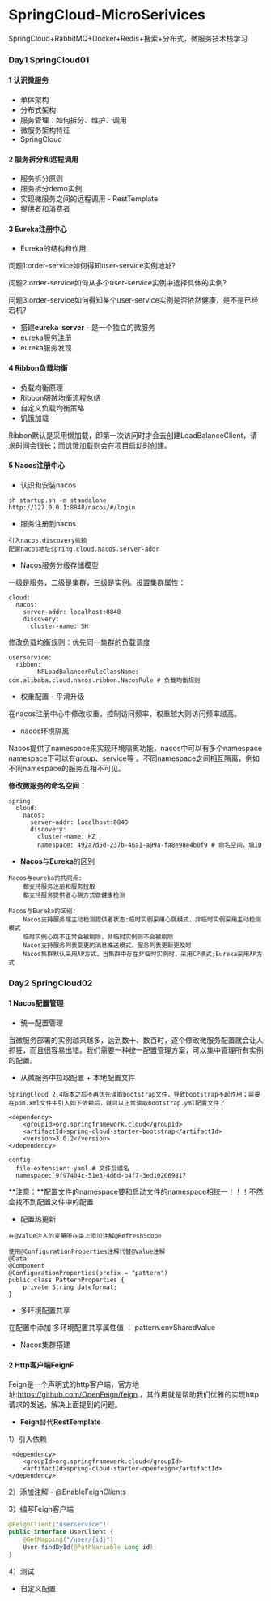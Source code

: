 # SpringCloud-MicroSerivices

SpringCloud+RabbitMQ+Docker+Redis+搜索+分布式，微服务技术栈学习

### Day1 SpringCloud01

#### 1 认识微服务

+ 单体架构
+ 分布式架构
+ 服务管理：如何拆分、维护、调用
+ 微服务架构特征
+ SpringCloud

#### 2 服务拆分和远程调用

+ 服务拆分原则
+ 服务拆分demo实例
+ 实现微服务之间的远程调用 - RestTemplate
+ 提供者和消费者

#### 3 Eureka注册中心

+  Eureka的结构和作用

问题1:order-service如何得知user-service实例地址?

问题2:order-service如何从多个user-service实例中选择具体的实例?

问题3:order-service如何得知某个user-service实例是否依然健康，是不是已经宕机?

+ 搭建**eureka-server** - 是一个独立的微服务
+ eureka服务注册
+ eureka服务发现

#### 4 Ribbon负载均衡

+ 负载均衡原理
+ Ribbon服贼均衡流程总结
+ 自定义负载均衡策略
+ 饥饿加载

Ribbon默认是采用懒加载，即第一次访问时才会去创建LoadBalanceClient，请求时间会很⻓；而饥饿加载则会在项目启动时创建。

#### 5 **Nacos**注册中心

+ 认识和安装nacos 

```
sh startup.sh -m standalone
http://127.0.0.1:8848/nacos/#/login
```

+ 服务注册到nacos

```
引入nacos.discovery依赖
配置nacos地址spring.cloud.nacos.server-addr
```

+ Nacos服务分级存储模型

一级是服务，二级是集群，三级是实例。设置集群属性：

```
cloud:
  nacos:
    server-addr: localhost:8848
    discovery:
      cluster-name: SH
```

修改负载均衡规则：优先同一集群的负载调度

```
userservice:
  ribbon:
		NFLoadBalancerRuleClassName: com.alibaba.cloud.nacos.ribbon.NacosRule # 负载均衡规则
```

+ 权重配置 - 平滑升级

在nacos注册中心中修改权重，控制访问频率，权重越大则访问频率越高。

+ nacos环境隔离

Nacos提供了namespace来实现环境隔离功能，nacos中可以有多个namespace namespace下可以有group、service等 。不同namespace之间相互隔离，例如不同namespace的服务互相不可⻅。

**修改微服务的命名空间：**

```
spring:
  cloud:
    nacos:
      server-addr: localhost:8848
      discovery:
        cluster-name: HZ
        namespace: 492a7d5d-237b-46a1-a99a-fa8e98e4b0f9 # 命名空间，填ID
```

+ **Nacos**与**Eureka**的区别

```
Nacos与eureka的共同点:
	都支持服务注册和服务拉取
	都支持服务提供者心跳方式做健康检测
	
Nacos与Eureka的区别:
	Nacos支持服务端主动检测提供者状态:临时实例采用心跳模式，非临时实例采用主动检测模式 
	临时实例心跳不正常会被剔除，非临时实例则不会被剔除 
	Nacos支持服务列表变更的消息推送模式，服务列表更新更及时 
	Nacos集群默认采用AP方式，当集群中存在非临时实例时，采用CP模式;Eureka采用AP方式
```



### Day2 SpringCloud02

#### 1 Nacos配置管理

+ 统一配置管理

当微服务部署的实例越来越多，达到数十、数百时，逐个修改微服务配置就会让人抓狂，而且很容易出错。我们需要一种统一配置管理方案，可以集中管理所有实例的配置。

+ 从微服务中拉取配置 + 本地配置文件

```
SpringCloud 2.4版本之后不再优先读取bootstrap文件，导致bootstrap不起作用；需要在pom.xml文件中引入如下依赖后，就可以正常读取bootstrap.yml配置文件了

<dependency>
    <groupId>org.springframework.cloud</groupId>
    <artifactId>spring-cloud-starter-bootstrap</artifactId>
    <version>3.0.2</version>
</dependency>

config:
  file-extension: yaml # 文件后缀名
  namespace: 9f97404c-51e3-4d6d-b4f7-3ed102069817
```

**注意：**配置文件的namespace要和启动文件的namespace相统一！！！不然会找不到配置文件中的配置

+ 配置热更新

```
在@Value注入的变量所在类上添加注解@RefreshScope

使用@ConfigurationProperties注解代替@Value注解
@Data
@Component
@ConfigurationProperties(prefix = "pattern")
public class PatternProperties {
    private String dateformat;
}
```

+ 多环境配置共享

在配置中添加 多环境配置共享属性值 ： pattern.envSharedValue

+ Nacos集群搭建



#### 2 Http客户端FeignF

Feign是一个声明式的http客户端，官方地址:https://github.com/OpenFeign/feign ，其作用就是帮助我们优雅的实现http请求的发送，解决上面提到的问题。

+ **Feign**替代**RestTemplate**

1）引入依赖

```
 <dependency>
    <groupId>org.springframework.cloud</groupId>
    <artifactId>spring-cloud-starter-openfeign</artifactId>
</dependency>
```

2）添加注解 - @EnableFeignClients

3）编写Feign客户端

```java
@FeignClient("userservice")
public interface UserClient {
    @GetMapping("/user/{id}")
    User findById(@PathVariable Long id);
}
```

4）测试

+ 自定义配置

